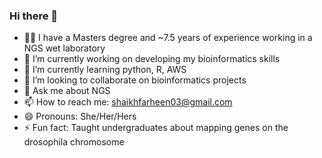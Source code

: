 ### Hi there 👋

- 👩‍💻 I have a Masters degree and ~7.5 years of experience working in a NGS wet laboratory
- 🔭 I’m currently working on developing my bioinformatics skills
- 🌱 I’m currently learning python, R, AWS
- 👯 I’m looking to collaborate on bioinformatics projects
- 💬 Ask me about NGS
- 📫 How to reach me: shaikhfarheen03@gmail.com
- 😄 Pronouns: She/Her/Hers
- ⚡ Fun fact: Taught undergraduates about mapping genes on the drosophila chromosome

